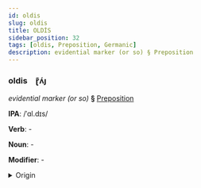 ```yaml
---
id: oldis
slug: oldis
title: OLDİS
sidebar_position: 32
tags: [oldis, Preposition, Germanic]
description: evidential marker (or so) § Preposition
---
```


### oldis&emsp;<span kind="abugida">ɽ͊ʌ́ȷ</span>

*evidential marker (or so)* **§** [Preposition](../../tags/Preposition)

**IPA**: /ˈɑl.dɪs/

**Verb**: -

**Noun**: -

**Modifier**: -

<details>
    <summary>Origin</summary>
    Dutch aldus /ɑlˈdʏs/<br/>
    <em>Germanic Language Family</em>
</details>